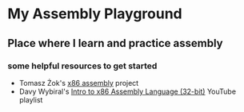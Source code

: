 # My Assembly Playground

## Place where I learn and practice assembly 

### some helpful resources to get started

* Tomasz Żok's [x86 assembly](http://www.cs.put.poznan.pl/tzok/public/cawllp-04-asm.html) project
* Davy Wybiral's [Intro to x86 Assembly Language (32-bit)](https://youtube.com/playlist?list=PLmxT2pVYo5LB5EzTPZGfFN0c2GDiSXgQe) YouTube playlist